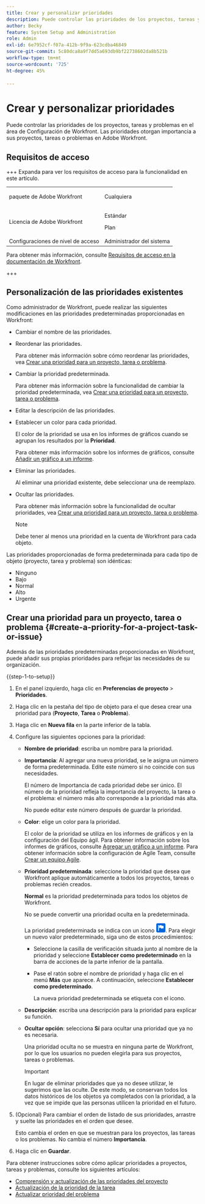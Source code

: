 ```yaml
---
title: Crear y personalizar prioridades
description: Puede controlar las prioridades de los proyectos, tareas y problemas en el área de Configuración de Workfront. Las prioridades otorgan importancia a sus proyectos, tareas o problemas en Adobe Workfront.
author: Becky
feature: System Setup and Administration
role: Admin
exl-id: 6e7952cf-f07a-412b-9f9a-623cdba46849
source-git-commit: 5c80dca8a9f7dd5a693db9bf22738602da8b521b
workflow-type: tm+mt
source-wordcount: '725'
ht-degree: 45%

---
```


# Crear y personalizar prioridades

<!--
DON'T DELETE, DRAFT OR HIDE THIS ARTICLE. IT IS LINKED TO THE PRODUCT, THROUGH THE CONTEXT SENSITIVE HELP LINKS.
-->

Puede controlar las prioridades de los proyectos, tareas y problemas en el área de Configuración de Workfront. Las prioridades otorgan importancia a sus proyectos, tareas o problemas en Adobe Workfront.

## Requisitos de acceso

+++ Expanda para ver los requisitos de acceso para la funcionalidad en este artículo.

<table style="table-layout:auto"> 
 <col> 
 <col> 
 <tbody> 
  <tr> 
   <td>paquete de Adobe Workfront</td> 
   <td><p>Cualquiera</p></td> 
  </tr> 
  <tr> 
   <td>Licencia de Adobe Workfront</td> 
   <td><p>Estándar</p>
       <p>Plan</p></td>
  </tr> 
  <tr> 
   <td>Configuraciones de nivel de acceso</td> 
   <td>Administrador del sistema</td> 
  </tr> 
 </tbody> 
</table>

Para obtener más información, consulte [Requisitos de acceso en la documentación de Workfront](/help/quicksilver/administration-and-setup/add-users/access-levels-and-object-permissions/access-level-requirements-in-documentation.md).

+++

## Personalización de las prioridades existentes

Como administrador de Workfront, puede realizar las siguientes modificaciones en las prioridades predeterminadas proporcionadas en Workfront:

* Cambiar el nombre de las prioridades.
* Reordenar las prioridades.

  Para obtener más información sobre cómo reordenar las prioridades, vea [Crear una prioridad para un proyecto, tarea o problema](#create-a-priority-for-a-project-task-or-issue).

* Cambiar la prioridad predeterminada.

  Para obtener más información sobre la funcionalidad de cambiar la prioridad predeterminada, vea [Crear una prioridad para un proyecto, tarea o problema](#create-a-priority-for-a-project-task-or-issue).

* Editar la descripción de las prioridades.
* Establecer un color para cada prioridad. 

  El color de la prioridad se usa en los informes de gráficos cuando se agrupan los resultados por la **Prioridad**.

  Para obtener más información sobre los informes de gráficos, consulte [Añadir un gráfico a un informe](../../../reports-and-dashboards/reports/creating-and-managing-reports/add-chart-report.md).

* Eliminar las prioridades.

  Al eliminar una prioridad existente, debe seleccionar una de reemplazo.

* Ocultar las prioridades.

  Para obtener más información sobre la funcionalidad de ocultar prioridades, vea [Crear una prioridad para un proyecto, tarea o problema](#create-a-priority-for-a-project-task-or-issue).

  >[!NOTE]
  >
  >Debe tener al menos una prioridad en la cuenta de Workfront para cada objeto.

Las prioridades proporcionadas de forma predeterminada para cada tipo de objeto (proyecto, tarea y problema) son idénticas:

* Ninguno
* Bajo
* Normal
* Alto
* Urgente

## Crear una prioridad para un proyecto, tarea o problema {#create-a-priority-for-a-project-task-or-issue}

Además de las prioridades predeterminadas proporcionadas en Workfront, puede añadir sus propias prioridades para reflejar las necesidades de su organización.

{{step-1-to-setup}}

1. En el panel izquierdo, haga clic en **Preferencias de proyecto** > **Prioridades**.

1. Haga clic en la pestaña del tipo de objeto para el que desea crear una prioridad para (**Proyecto**, **Tarea** o **Problema**).
1. Haga clic en **Nueva fila** en la parte inferior de la tabla.
1. Configure las siguientes opciones para la prioridad:

   * **Nombre de prioridad**: escriba un nombre para la prioridad.
   * **Importancia**: Al agregar una nueva prioridad, se le asigna un número de forma predeterminada. Edite este número si no coincide con sus necesidades.

     El número de Importancia de cada prioridad debe ser único. El número de la prioridad refleja la importancia del proyecto, la tarea o el problema: el número más alto corresponde a la prioridad más alta.

     No puede editar este número después de guardar la prioridad.

   * **Color**: elige un color para la prioridad.

     El color de la prioridad se utiliza en los informes de gráficos y en la configuración del Equipo ágil. Para obtener información sobre los informes de gráficos, consulte [Agregar un gráfico a un informe](/help/quicksilver/reports-and-dashboards/reports/creating-and-managing-reports/add-chart-report.md). Para obtener información sobre la configuración de Agile Team, consulte [Crear un equipo Agile](/help/quicksilver/agile/get-started-with-agile-in-workfront/create-an-agile-team.md).

   * **Prioridad predeterminada**: seleccione la prioridad que desea que Workfront aplique automáticamente a todos los proyectos, tareas o problemas recién creados.

     **Normal** es la prioridad predeterminada para todos los objetos de Workfront.

     No se puede convertir una prioridad oculta en la predeterminada.

     La prioridad predeterminada se indica con un icono ![Icono de prioridad predeterminado](assets/default-icon.png). Para elegir un nuevo valor predeterminado, siga uno de estos procedimientos:

      * Seleccione la casilla de verificación situada junto al nombre de la prioridad y seleccione **Establecer como predeterminado** en la barra de acciones de la parte inferior de la pantalla.
      * Pase el ratón sobre el nombre de prioridad y haga clic en el menú **Más** que aparece. A continuación, seleccione **Establecer como predeterminado**.

        La nueva prioridad predeterminada se etiqueta con el icono.

   * **Descripción**: escriba una descripción para la prioridad para explicar su función.
   * **Ocultar opción**: selecciona **Sí** para ocultar una prioridad que ya no es necesaria.

     Una prioridad oculta no se muestra en ninguna parte de Workfront, por lo que los usuarios no pueden elegirla para sus proyectos, tareas o problemas.

     >[!IMPORTANT]
     >
     >En lugar de eliminar prioridades que ya no desee utilizar, le sugerimos que las oculte. De este modo, se conservan todos los datos históricos de los objetos ya completados con la prioridad, a la vez que se impide que las personas utilicen la prioridad en el futuro.

1. (Opcional) Para cambiar el orden de listado de sus prioridades, arrastre y suelte las prioridades en el orden que desee.

   Esto cambia el orden en que se muestran para los proyectos, las tareas o los problemas. No cambia el número **Importancia**.

1. Haga clic en **Guardar**.

Para obtener instrucciones sobre cómo aplicar prioridades a proyectos, tareas y problemas, consulte los siguientes artículos:

* [Comprensión y actualización de las prioridades del proyecto](../../../manage-work/projects/planning-a-project/project-priority.md)
* [Actualización de la prioridad de la tarea](../../../manage-work/tasks/task-information/task-priority.md)
* [Actualizar prioridad del problema](../../../manage-work/issues/issue-information/update-issue-priority.md)
